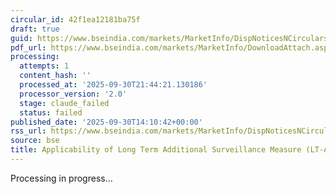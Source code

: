 ```yaml
---
circular_id: 42f1ea12181ba75f
draft: true
guid: https://www.bseindia.com/markets/MarketInfo/DispNoticesNCirculars.aspx?Noticeid={5097EBB7-EE3B-4EA5-8B4E-6906EB97385C}&noticeno=20250930-80&dt=09/30/2025&icount=80&totcount=114&flag=0
pdf_url: https://www.bseindia.com/markets/MarketInfo/DownloadAttach.aspx?id=20250930-80&attachedId=cab5f468-6ed9-464c-952e-4f7c1b54b40a
processing:
  attempts: 1
  content_hash: ''
  processed_at: '2025-09-30T21:44:21.130186'
  processor_version: '2.0'
  stage: claude_failed
  status: failed
published_date: '2025-09-30T14:10:42+00:00'
rss_url: https://www.bseindia.com/markets/MarketInfo/DispNoticesNCirculars.aspx?Noticeid={5097EBB7-EE3B-4EA5-8B4E-6906EB97385C}&noticeno=20250930-80&dt=09/30/2025&icount=80&totcount=114&flag=0
source: bse
title: Applicability of Long Term Additional Surveillance Measure (LT-ASM)
---
```


Processing in progress...
